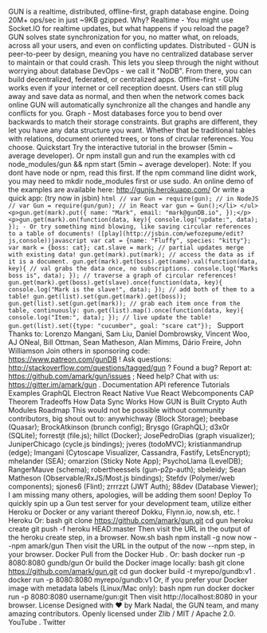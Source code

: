 GUN is a realtime, distributed, offline-first, graph database engine. Doing 20M+ ops/sec in just ~9KB gzipped. Why? Realtime - You might use Socket.IO for realtime updates, but what happens if you reload the page? GUN solves state synchronization for you, no matter what, on reloads, across all your users, and even on conflicting updates. Distributed - GUN is peer-to-peer by design, meaning you have no centralized database server to maintain or that could crash. This lets you sleep through the night without worrying about database DevOps - we call it "NoDB". From there, you can build decentralized, federated, or centralized apps. Offline-first - GUN works even if your internet or cell reception doesnt. Users can still plug away and save data as normal, and then when the network comes back online GUN will automatically synchronize all the changes and handle any conflicts for you. Graph - Most databases force you to bend over backwards to match their storage constraints. But graphs are different, they let you have any data structure you want. Whether that be traditional tables with relations, document oriented trees, or tons of circular references. You choose. Quickstart Try the interactive tutorial in the browser (5min ~ average developer). Or npm install gun and run the examples with cd node_modules/gun && npm start (5min ~ average developer). Note: If you dont have node or npm, read this first. If the npm command line didnt work, you may need to mkdir node_modules first or use sudo. An online demo of the examples are available here: http://gunjs.herokuapp.com/ Or write a quick app: (try now in jsbin) ```html // var Gun = require(gun); // in NodeJS // var Gun = require(gun/gun); // in React var gun = Gun();</li> </ul> <p>gun.get(mark).put({ name: "Mark", email: "mark@gunDB.io", });</p> <p>gun.get(mark).on(function(data, key){ console.log("update:", data); }); - Or try something mind blowing, like saving circular references to a table of documents! ([play](http://jsbin.com/wefozepume/edit?js,console))javascript var cat = {name: "Fluffy", species: "kitty"}; var mark = {boss: cat}; cat.slave = mark; // partial updates merge with existing data! gun.get(mark).put(mark); // access the data as if it is a document. gun.get(mark).get(boss).get(name).val(function(data, key){ // val grabs the data once, no subscriptions. console.log("Marks boss is", data); }); // traverse a graph of circular references! gun.get(mark).get(boss).get(slave).once(function(data, key){ console.log("Mark is the slave!", data); }); // add both of them to a table! gun.get(list).set(gun.get(mark).get(boss)); gun.get(list).set(gun.get(mark)); // grab each item once from the table, continuously: gun.get(list).map().once(function(data, key){ console.log("Item:", data); }); // live update the table! gun.get(list).set({type: "cucumber", goal: "scare cat"}); ``` Support Thanks to: Lorenzo Mangani, Sam Liu, Daniel Dombrowsky, Vincent Woo, AJ ONeal, Bill Ottman, Sean Matheson, Alan Mimms, Dário Freire, John Williamson Join others in sponsoring code: https://www.patreon.com/gunDB ! Ask questions: http://stackoverflow.com/questions/tagged/gun ? Found a bug? Report at: https://github.com/amark/gun/issues ; Need help? Chat with us: https://gitter.im/amark/gun . Documentation API reference Tutorials Examples GraphQL Electron React Native Vue React Webcomponents CAP Theorem Tradeoffs How Data Sync Works How GUN is Built Crypto Auth Modules Roadmap This would not be possible without community contributors, big shout out to: anywhichway (Block Storage); beebase (Quasar); BrockAtkinson (brunch config); Brysgo (GraphQL); d3x0r (SQLite); forrestjt (file.js); hillct (Docker); JosePedroDias (graph visualizer); JuniperChicago (cycle.js bindings); jveres (todoMVC); kristianmandrup (edge); lmangani (Cytoscape Visualizer, Cassandra, Fastify, LetsEncrypt); mhelander (SEA); omarzion (Sticky Note App); PsychoLlama (LevelDB); RangerMauve (schema); robertheessels (gun-p2p-auth); sbeleidy; Sean Matheson (Observable/RxJS/Most.js bindings); Stefdv (Polymer/web components); sjones6 (Flint); zrrrzzt (JWT Auth); 88dev (Database Viewer); I am missing many others, apologies, will be adding them soon! Deploy To quickly spin up a Gun test server for your development team, utilize either Heroku or Docker or any variant thereof Dokku, Flynn.io, now.sh, etc. ! Heroku Or: bash git clone https://github.com/amark/gun.git cd gun heroku create git push -f heroku HEAD:master Then visit the URL in the output of the heroku create step, in a browser. Now.sh bash npm install -g now now --npm amark/gun Then visit the URL in the output of the now --npm step, in your browser. Docker Pull from the Docker Hub . Or: bash docker run -p 8080:8080 gundb/gun Or build the Docker image locally: bash git clone https://github.com/amark/gun.git cd gun docker build -t myrepo/gundb:v1 . docker run -p 8080:8080 myrepo/gundb:v1 Or, if you prefer your Docker image with metadata labels (Linux/Mac only): bash npm run docker docker run -p 8080:8080 username/gun:git Then visit http://localhost:8080 in your browser. License Designed with ♥ by Mark Nadal, the GUN team, and many amazing contributors. Openly licensed under Zlib / MIT / Apache 2.0. YouTube . Twitter